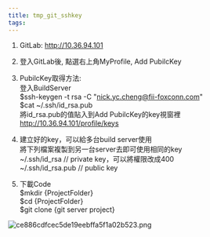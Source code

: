 ```yaml
---
title: tmp_git_sshkey
tags:
---
```

1. GitLab: http://10.36.94.101  

2. 登入GitLab後, 點選右上角MyProfile,  Add PubilcKey  

3. PubilcKey取得方法:  
登入BuildServer  
$ssh-keygen -t rsa -C "nick.yc.cheng@fii-foxconn.com"  
$cat ~/.ssh/id_rsa.pub  
將id_rsa.pub的值貼入到Add PubilcKey的key視窗裡  
http://10.36.94.101/profile/keys  

4. 建立好的key，可以給多台build server使用  
將下列檔案複製到另一台server去即可使用相同的key  
~/.ssh/id_rsa             // private key，可以將權限改成400  
~/.ssh/id_rsa.pub       // public key  

5. 下載Code  
$mkdir {ProjectFolder}  
$cd {ProjectFolder}  
$git clone {git server project}  


![ce886cdfcec5de19eebffa5f1a02b523.png](:/fcf0c2277fe549be973ad7384a245492)

